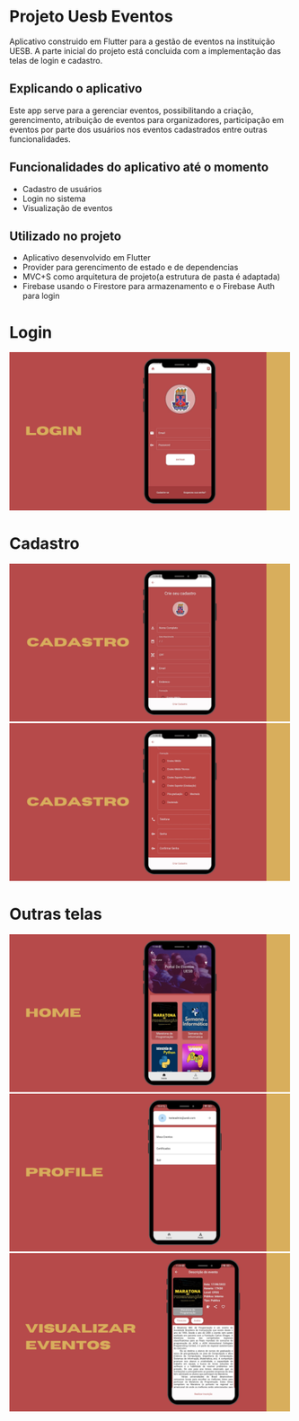 # Projeto Uesb Eventos

Aplicativo construido em Flutter para a gestão de eventos na instituição UESB. A parte inicial do projeto está concluida com a implementação das telas de login e cadastro.

## Explicando o aplicativo

Este app serve para a gerenciar eventos, possibilitando a criação, gerencimento, atribuição de eventos para organizadores, participação em eventos por parte dos usuários nos eventos cadastrados entre outras funcionalidades. 


## Funcionalidades do aplicativo até o momento
- Cadastro de usuários
- Login no sistema
- Visualização de eventos


## Utilizado no projeto
- Aplicativo desenvolvido em Flutter
- Provider para gerencimento de estado e de dependencias
- MVC+S como arquitetura de projeto(a estrutura de pasta é adaptada)
- Firebase usando o Firestore para armazenamento e o Firebase Auth para login

# Login
<img src="assets/screen_shorts/TelaLogin.jpg" heigth=500 width="500">


# Cadastro
<img src="assets/screen_shorts/TelaCadastroParte1.jpg" heigth=500 width="500">
<img src="assets/screen_shorts/TelaCadastroParte2.jpg" heigth=500 width="500">


# Outras telas
<img src="assets/screen_shorts/HomePage.jpg" heigth=500 width="500">
<img src="assets/screen_shorts/TelaProfile.jpg" heigth=500 width="500">
<img src="assets/screen_shorts/TelaVisualizarEventos.jpg" heigth=500 width="500">


